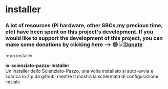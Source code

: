 # installer
### **A lot of resources (Pi hardware, other SBCs,my precious time, etc) have been spent on this project's development. If you would like to support the development of this project, you can make some donations by clicking here --> :smile:** [![Donate](https://img.shields.io/badge/Donate-PayPal-green.svg)](https://www.paypal.com/donate/?hosted_button_id=HQ6KGF3PVSAPG)

repo installer

<b>lo-scienziato-pazzo-Installer</b><br>
Un installer dello Scienziato-Pazzo, una volta installato si auto-avvia e scarica lo zip da github, mentre ti mostra la schermata di configurazione iniziale<br>
